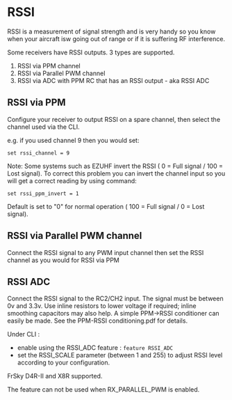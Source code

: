 # RSSI

RSSI is a measurement of signal strength and is very handy so you know when your aircraft isw going out of range or if it is suffering RF interference.

Some receivers have RSSI outputs.  3 types are supported.

1. RSSI via PPM channel
1. RSSI via Parallel PWM channel
1. RSSI via ADC with PPM RC that has an RSSI output - aka RSSI ADC

## RSSI via PPM

Configure your receiver to output RSSI on a spare channel, then select the channel used via the CLI.

e.g. if you used channel 9 then you would set:

```
set rssi_channel = 9
```
Note: Some systems such as EZUHF invert the RSSI ( 0 = Full signal / 100 = Lost signal). To correct this problem you can invert the channel input so you will get a correct reading by using command:

```
set rssi_ppm_invert = 1
```
Default is set to "0" for normal operation ( 100 = Full signal / 0 = Lost signal).

## RSSI via Parallel PWM channel

Connect the RSSI signal to any PWM input channel then set the RSSI channel as you would for RSSI via PPM

## RSSI ADC

Connect the RSSI signal to the RC2/CH2 input. The signal must be between 0v and 3.3v.
Use inline resistors to lower voltage if required; inline smoothing capacitors may also help.
A simple PPM->RSSI conditioner can easily be made. See the  PPM-RSSI conditioning.pdf  for details.

Under CLI :
- enable using the RSSI_ADC feature  :  `feature RSSI_ADC`
- set the RSSI_SCALE parameter (between 1 and 255) to adjust RSSI level according to your configuration.


FrSky D4R-II and X8R supported.

The feature can not be used when RX_PARALLEL_PWM is enabled.
